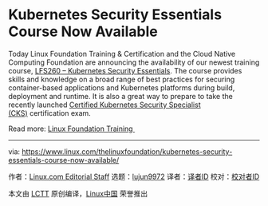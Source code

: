 [#]: collector: (lujun9972)
[#]: translator: ( )
[#]: reviewer: ( )
[#]: publisher: ( )
[#]: url: ( )
[#]: subject: (Kubernetes Security Essentials Course Now Available)
[#]: via: (https://www.linux.com/thelinuxfoundation/kubernetes-security-essentials-course-now-available/)
[#]: author: (Linux.com Editorial Staff https://www.linux.com/author/linuxdotcom/)

Kubernetes Security Essentials Course Now Available
======

Today Linux Foundation Training &amp; Certification and the Cloud Native Computing Foundation are announcing the availability of our newest training course, [LFS260 – Kubernetes Security Essentials][1]. The course provides skills and knowledge on a broad range of best practices for securing container-based applications and Kubernetes platforms during build, deployment and runtime. It is also a great way to prepare to take the recently launched [Certified Kubernetes Security Specialist (CKS)][2] certification exam.

Read more: [Linux Foundation Training ][3]

--------------------------------------------------------------------------------

via: https://www.linux.com/thelinuxfoundation/kubernetes-security-essentials-course-now-available/

作者：[Linux.com Editorial Staff][a]
选题：[lujun9972][b]
译者：[译者ID](https://github.com/译者ID)
校对：[校对者ID](https://github.com/校对者ID)

本文由 [LCTT](https://github.com/LCTT/TranslateProject) 原创编译，[Linux中国](https://linux.cn/) 荣誉推出

[a]: https://www.linux.com/author/linuxdotcom/
[b]: https://github.com/lujun9972
[1]: https://training.linuxfoundation.org/training/kubernetes-security-essentials-lfs260/?utm_source=lftraining&utm_medium=blog&utm_campaign=lfs260jan20
[2]: https://training.linuxfoundation.org/certification/certified-kubernetes-security-specialist/
[3]: https://training.linuxfoundation.org/announcements/kubernetes-security-essentials-course-now-available/?utm_source=linuxcom&utm_medium=blog&utm_campaign=lfs260jan21
